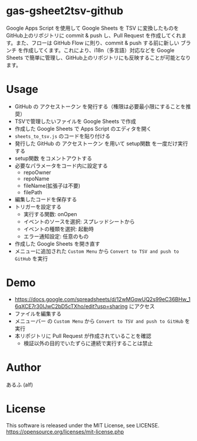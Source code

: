 # gas-gsheet2tsv-github
Google Apps Script を使用して Google Sheets を TSV に変換したものを GitHub上のリポジトリに commit & push し、Pull Request を作成してくれます。また、フローは GitHub Flow に則り、commit & push する前に新しい ブランチ を作成してくます。これにより、i18n（多言語）対応などを Google Sheets で簡単に管理し、GitHub上のリポジトリにも反映することが可能となります。

# Usage
- GitHub の アクセストークン を発行する（権限は必要最小限にすることを推奨）
- TSVで管理したいファイルを Google Sheets で作成
- 作成した Google Sheets で Apps Script のエディタを開く
- `sheets_to_tsv.js` のコードを貼り付ける
- 発行した GitHub の アクセストークン を用いて setup関数 を一度だけ実行する
- setup関数 をコメントアウトする
- 必要なパラメータをコード内に設定する
  - repoOwner
  - repoName
  - fileName(拡張子は不要)
  - filePath
- 編集したコードを保存する
- トリガーを設定する
  - 実行する関数: onOpen
  - イベントのソースを選択: スプレッドシートから
  - イベントの種類を選択: 起動時
  - エラー通知設定: 任意のもの
- 作成した Google Sheets を開き直す
- メニューに追加された `Custom Menu` から `Convert to TSV and push to GitHub` を実行

# Demo
- https://docs.google.com/spreadsheets/d/12wMGqwUQ2s99eC36BHw_16qXCE7r30IJwC2bD5cTXho/edit?usp=sharing にアクセス
- ファイルを編集する
- メニューバー の `Custom Menu` から `Convert to TSV and push to GitHub` を実行
- 本リポジトリに Pull Request が作成されていることを確認
  - 検証以外の目的でいたずらに連続で実行することは禁止

# Author
あるふ (alf)

# License
This software is released under the MIT License, see LICENSE.<br>
https://opensource.org/licenses/mit-license.php
